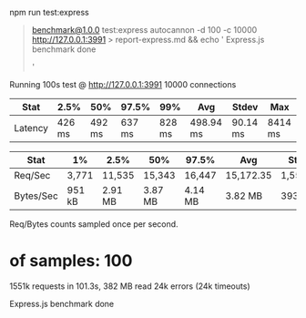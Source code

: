 npm run test:express

> benchmark@1.0.0 test:express
> autocannon -d 100 -c 10000 http://127.0.0.1:3991 > report-express.md && echo '
> Express.js benchmark done
>
> '

Running 100s test @ http://127.0.0.1:3991
10000 connections

| Stat    | 2.5%   | 50%    | 97.5%  | 99%    | Avg       | Stdev    | Max     |
| ------- | ------ | ------ | ------ | ------ | --------- | -------- | ------- |
| Latency | 426 ms | 492 ms | 637 ms | 828 ms | 498.94 ms | 90.14 ms | 8414 ms |

| Stat      | 1%     | 2.5%    | 50%     | 97.5%   | Avg       | Stdev    | Min    |
| --------- | ------ | ------- | ------- | ------- | --------- | -------- | ------ |
| Req/Sec   | 3,771  | 11,535  | 15,343  | 16,447  | 15,172.35 | 1,559.12 | 3,771  |
| Bytes/Sec | 951 kB | 2.91 MB | 3.87 MB | 4.14 MB | 3.82 MB   | 393 kB   | 950 kB |

Req/Bytes counts sampled once per second.

# of samples: 100

1551k requests in 101.3s, 382 MB read
24k errors (24k timeouts)

Express.js benchmark done

